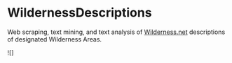 # WildernessDescriptions

Web scraping, text mining, and text analysis of [Wilderness.net](https://wilderness.net/) descriptions of designated Wilderness Areas.

![]